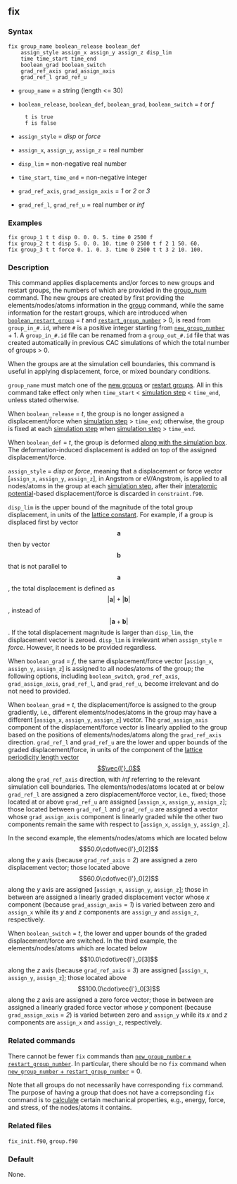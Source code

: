 ## fix

### Syntax

	fix group_name boolean_release boolean_def
	    assign_style assign_x assign_y assign_z disp_lim
	    time time_start time_end
	    boolean_grad boolean_switch
	    grad_ref_axis grad_assign_axis
	    grad_ref_l grad_ref_u

* `group_name` = a string (length <= 30)

* `boolean_release`, `boolean_def`, `boolean_grad`, `boolean_switch` = _t_ or _f_

		t is true
		f is false

* `assign_style` = _disp_ or _force_

* `assign_x`, `assign_y`, `assign_z` = real number

* `disp_lim` = non-negative real number

* `time_start`, `time_end` = non-negative integer

* `grad_ref_axis`, `grad_assign_axis` = _1_ or _2_ or _3_

* `grad_ref_l`, `grad_ref_u` = real number or _inf_

### Examples

	fix group_1 t t disp 0. 0. 0. 5. time 0 2500 f
	fix group_2 t t disp 5. 0. 0. 10. time 0 2500 t f 2 1 50. 60.
	fix group_3 t t force 0. 1. 0. 3. time 0 2500 t t 3 2 10. 100.

### Description

This command applies displacements and/or forces to new groups and restart groups, the numbers of which are provided in the [group_num](group_num.md) command. The new groups are created by first providing the elements/nodes/atoms information in the [group](group.md) command, while the same information for the restart groups, which are introduced when [`boolean_restart_group`](restart.md) = _t_ and [`restart_group_number`](group_num.md) > 0, is read from `group_in_#.id`, where `#` is a positive integer starting from [`new_group_number`](group_num.md) + 1. A `group_in_#.id` file can be renamed from a `group_out_#.id` file that was created automatically in previous CAC simulations of which the total number of groups > 0.

When the groups are at the simulation cell boundaries, this command is useful in applying displacement, force, or mixed boundary conditions.

`group_name` must match one of the [new groups](group.md) or [restart groups](group_num.md). All in this command take effect only when `time_start` < [simulation step](run.md) < `time_end`, unless stated otherwise.

When `boolean_release` = _t_, the group is no longer assigned a displacement/force when [simulation step](run.md) > `time_end`; otherwise, the group is fixed at each [simulation step](run.md) when [simulation step](run.md) > `time_end`.

When `boolean_def` = _t_, the group is deformed [along with the simulation box](deform.md). The deformation-induced displacement is added on top of the assigned displacement/force.

`assign_style` = _disp_ or _force_, meaning that a displacement or force vector [`assign_x`, `assign_y`, `assign_z`], in Angstrom or eV/Angstrom, is applied to all nodes/atoms in the group at each [simulation step](run.md), after their [interatomic potential](potential.md)-based displacement/force is discarded in `constraint.f90`.

`disp_lim` is the upper bound of the magnitude of the total group displacement, in units of the [lattice constant](lattice.md). For example, if a group is displaced first by vector $$\mathbf{a}$$ then by vector $$\mathbf{b}$$ that is not parallel to $$\mathbf{a}$$, the total displacement is defined as $$|\mathbf{a}| + |\mathbf{b}|$$, instead of $$|\mathbf{a} + \mathbf{b}|$$. If the total displacement magnitude is larger than `disp_lim`, the displacement vector is zeroed. `disp_lim` is irrelevant when `assign_style` = _force_. However, it needs to be provided regardless.

When `boolean_grad` = _f_, the same displacement/force vector [`assign_x`, `assign_y`, `assign_z`] is assigned to all nodes/atoms of the group; the following options, including `boolean_switch`, `grad_ref_axis`, `grad_assign_axis`, `grad_ref_l`, and `grad_ref_u`, become irrelevant and do not need to provided.

When `boolean_grad` = _t_, the displacement/force is assigned to the group gradiently, i.e., different elements/nodes/atoms in the group may have a different [`assign_x`, `assign_y`, `assign_z`] vector. The `grad_assign_axis` component of the displacement/force vector is linearly applied to the group based on the positions of elements/nodes/atoms along the `grad_ref_axis` direction. `grad_ref_l` and `grad_ref_u` are the lower and upper bounds of the graded displacement/force, in units of the component of the [lattice periodicity length vector $$\vec{l'}_0$$](../chapter8/lattice-space.md) along the `grad_ref_axis` direction, with _inf_ referring to the relevant simulation cell boundaries. The elements/nodes/atoms located at or below `grad_ref_l` are assigned a zero displacement/force vector, i.e., fixed; those located at or above `grad_ref_u` are assigned [`assign_x`, `assign_y`, `assign_z`]; those located between `grad_ref_l` and `grad_ref_u` are assigned a vector whose `grad_assign_axis` component is linearly graded while the other two components remain the same with respect to [`assign_x`, `assign_y`, `assign_z`].

In the second example, the elements/nodes/atoms which are located below $$50.0\cdot\vec{l'}_0[2]$$ along the _y_ axis (because `grad_ref_axis` = _2_) are assigned a zero displacement vector; those located above $$60.0\cdot\vec{l'}_0[2]$$ along the _y_ axis are assigned [`assign_x`, `assign_y`, `assign_z`]; those in between are assigned a linearly graded displacement vector whose _x_ component (because `grad_assign_axis` = _1_) is varied between zero and `assign_x` while its _y_ and _z_ components are `assign_y` and `assign_z`, respectively.

When `boolean_switch` = _t_, the lower and upper bounds of the graded displacement/force are switched. In the third example, the elements/nodes/atoms which are located below $$10.0\cdot\vec{l'}_0[3]$$ along the _z_ axis (because `grad_ref_axis` = _3_) are assigned [`assign_x`, `assign_y`, `assign_z`]; those located above $$100.0\cdot\vec{l'}_0[3]$$ along the _z_ axis are assigned a zero force vector; those in between are assigned a linearly graded force vector whose _y_ component (because `grad_assign_axis` = _2_) is varied between zero and `assign_y` while its _x_ and _z_ components are `assign_x` and `assign_z`, respectively.

### Related commands

There cannot be fewer `fix` commands than [`new_group_number` + `restart_group_number`](group_num.md). In particular, there should be no `fix` command when [`new_group_number` + `restart_group_number`](group_num.md) = 0.

Note that all groups do not necessarily have corresponding `fix` command. The purpose of having a group that does not have a correpsonding `fix` command is to [calculate](cal.md) certain mechanical properties, e.g., energy, force, and stress, of the nodes/atoms it contains.

### Related files

`fix_init.f90`, `group.f90`

### Default

None.